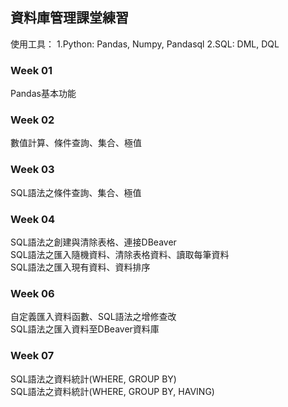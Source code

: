 ## 資料庫管理課堂練習
使用工具：
1.Python: Pandas, Numpy, Pandasql
2.SQL: DML, DQL
### Week 01
Pandas基本功能
### Week 02
數值計算、條件查詢、集合、極值
### Week 03
SQL語法之條件查詢、集合、極值
### Week 04
SQL語法之創建與清除表格、連接DBeaver\
SQL語法之匯入隨機資料、清除表格資料、讀取每筆資料\
SQL語法之匯入現有資料、資料排序
### Week 06
自定義匯入資料函數、SQL語法之增修查改\
SQL語法之匯入資料至DBeaver資料庫
### Week 07
SQL語法之資料統計(WHERE, GROUP BY)\
SQL語法之資料統計(WHERE, GROUP BY, HAVING)
